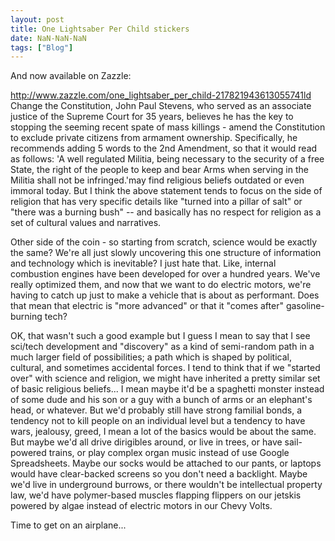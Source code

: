 ```yaml
---
layout: post
title: One Lightsaber Per Child stickers
date: NaN-NaN-NaN
tags: ["Blog"]
---
```


And now available on Zazzle:

http://www.zazzle.com/one_lightsaber_per_child-217821943613055741ld Change the Constitution, John Paul Stevens, who served as an associate justice of the Supreme Court for 35 years, believes he has the key to stopping the seeming recent spate of mass killings - amend the Constitution to exclude private citizens from armament ownership. Specifically, he recommends adding 5 words to the 2nd Amendment, so that it would read as follows: 'A well regulated Militia, being necessary to the security of a free State, the right of the people to keep and bear Arms when serving in the Militia shall not be infringed.'may find religious beliefs outdated or even immoral today. But I think the above statement tends to focus on the side of religion that has very specific details like "turned into a pillar of salt" or "there was a burning bush" -- and basically has no respect for religion as a set of cultural values and narratives. 

Other side of the coin - so starting from scratch, science would be exactly the same? We're all just slowly uncovering this one structure of information and technology which is inevitable? I just hate that. Like, internal combustion engines have been developed for over a hundred years. We've really optimized them, and now that we want to do electric motors, we're having to catch up just to make a vehicle that is about as performant. Does that mean that electric is "more advanced" or that it "comes after" gasoline-burning tech? 

OK, that wasn't such a good example but I guess I mean to say that I see sci/tech development and "discovery" as a kind of semi-random path in a much larger field of possibilities; a path which is shaped by political, cultural, and sometimes accidental forces. I tend to think that if we "started over" with science and religion, we might have inherited a pretty similar set of basic religious beliefs... I mean maybe it'd be a spaghetti monster instead of some dude and his son or a guy with a bunch of arms or an elephant's head, or whatever. But we'd probably still have strong familial bonds, a tendency not to kill people on an individual level but a tendency to have wars, jealousy, greed, I mean a lot of the basics would be about the same. But maybe we'd all drive dirigibles around, or live in trees, or have sail-powered trains, or play complex organ music instead of use Google Spreadsheets. Maybe our socks would be attached to our pants, or laptops would have clear-backed screens so you don't need a backlight. Maybe we'd live in underground burrows, or there wouldn't be intellectual property law, we'd have polymer-based muscles flapping flippers on our jetskis powered by algae instead of electric motors in our Chevy Volts.

Time to get on an airplane...
